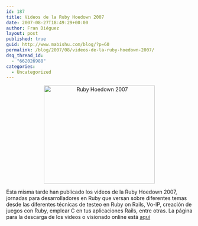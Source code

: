 ```yaml
---
id: 187
title: Videos de la Ruby Hoedown 2007
date: 2007-08-27T18:49:29+00:00
author: Fran Diéguez
layout: post
published: true
guid: http://www.mabishu.com/blog/?p=60
permalink: /blog/2007/08/videos-de-la-ruby-hoedown-2007/
dsq_thread_id:
  - "662026988"
categories:
  - Uncategorized
---
```

<p style="text-align: center"><a href="http://www.rubyhoedown.com/" title="Ruby Hoedown 2007"><img src="http://www.mabishu.comwp-content/uploads/2007/08/hoedownlogo.png" title="Ruby Hoedown 2007" alt="Ruby Hoedown 2007" height="266" width="300" /></a></p>
Esta misma tarde han publicado los videos de la Ruby Hoedown 2007, jornadas para desarrolladores en Ruby que versan sobre diferentes temas desde las diferentes t&eacute;cnicas de testeo en Ruby on Rails, Vo-IP, creaci&oacute;n de juegos con Ruby, emplear C en tus aplicaciones Rails, entre otras. La p&aacute;gina para la descarga de los videos o visionado online est&aacute; <a href="http://rubyhoedown2007.confreaks.com/" title="Download Ruby Hoedown 2007 conference's Videos">aqu&iacute;</a>